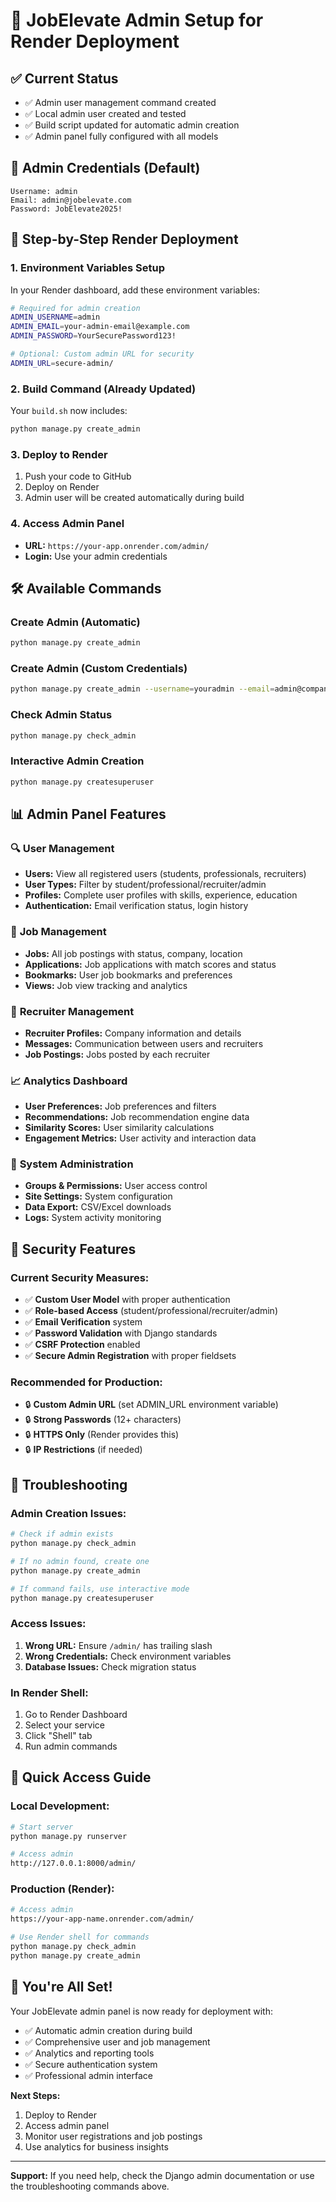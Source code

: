 # 🚀 JobElevate Admin Setup for Render Deployment

## ✅ **Current Status**
- ✅ Admin user management command created
- ✅ Local admin user created and tested
- ✅ Build script updated for automatic admin creation
- ✅ Admin panel fully configured with all models

## 🎯 **Admin Credentials (Default)**
```
Username: admin
Email: admin@jobelevate.com
Password: JobElevate2025!
```

## 🔧 **Step-by-Step Render Deployment**

### 1. Environment Variables Setup
In your Render dashboard, add these environment variables:

```bash
# Required for admin creation
ADMIN_USERNAME=admin
ADMIN_EMAIL=your-admin-email@example.com
ADMIN_PASSWORD=YourSecurePassword123!

# Optional: Custom admin URL for security
ADMIN_URL=secure-admin/
```

### 2. Build Command (Already Updated)
Your `build.sh` now includes:
```bash
python manage.py create_admin
```

### 3. Deploy to Render
1. Push your code to GitHub
2. Deploy on Render
3. Admin user will be created automatically during build

### 4. Access Admin Panel
- **URL:** `https://your-app.onrender.com/admin/`
- **Login:** Use your admin credentials

## 🛠️ **Available Commands**

### Create Admin (Automatic)
```bash
python manage.py create_admin
```

### Create Admin (Custom Credentials)
```bash
python manage.py create_admin --username=youradmin --email=admin@company.com --password=YourPassword
```

### Check Admin Status
```bash
python manage.py check_admin
```

### Interactive Admin Creation
```bash
python manage.py createsuperuser
```

## 📊 **Admin Panel Features**

### 🔍 **User Management**
- **Users:** View all registered users (students, professionals, recruiters)
- **User Types:** Filter by student/professional/recruiter/admin
- **Profiles:** Complete user profiles with skills, experience, education
- **Authentication:** Email verification status, login history

### 💼 **Job Management**
- **Jobs:** All job postings with status, company, location
- **Applications:** Job applications with match scores and status
- **Bookmarks:** User job bookmarks and preferences
- **Views:** Job view tracking and analytics

### 🏢 **Recruiter Management**
- **Recruiter Profiles:** Company information and details
- **Messages:** Communication between users and recruiters
- **Job Postings:** Jobs posted by each recruiter

### 📈 **Analytics Dashboard**
- **User Preferences:** Job preferences and filters
- **Recommendations:** Job recommendation engine data
- **Similarity Scores:** User similarity calculations
- **Engagement Metrics:** User activity and interaction data

### 🔧 **System Administration**
- **Groups & Permissions:** User access control
- **Site Settings:** System configuration
- **Data Export:** CSV/Excel downloads
- **Logs:** System activity monitoring

## 🔐 **Security Features**

### Current Security Measures:
- ✅ **Custom User Model** with proper authentication
- ✅ **Role-based Access** (student/professional/recruiter/admin)
- ✅ **Email Verification** system
- ✅ **Password Validation** with Django standards
- ✅ **CSRF Protection** enabled
- ✅ **Secure Admin Registration** with proper fieldsets

### Recommended for Production:
- 🔒 **Custom Admin URL** (set ADMIN_URL environment variable)
- 🔒 **Strong Passwords** (12+ characters)
- 🔒 **HTTPS Only** (Render provides this)
- 🔒 **IP Restrictions** (if needed)

## 🚨 **Troubleshooting**

### Admin Creation Issues:
```bash
# Check if admin exists
python manage.py check_admin

# If no admin found, create one
python manage.py create_admin

# If command fails, use interactive mode
python manage.py createsuperuser
```

### Access Issues:
1. **Wrong URL:** Ensure `/admin/` has trailing slash
2. **Wrong Credentials:** Check environment variables
3. **Database Issues:** Check migration status

### In Render Shell:
1. Go to Render Dashboard
2. Select your service
3. Click "Shell" tab
4. Run admin commands

## 📱 **Quick Access Guide**

### Local Development:
```bash
# Start server
python manage.py runserver

# Access admin
http://127.0.0.1:8000/admin/
```

### Production (Render):
```bash
# Access admin
https://your-app-name.onrender.com/admin/

# Use Render shell for commands
python manage.py check_admin
python manage.py create_admin
```

## 🎉 **You're All Set!**

Your JobElevate admin panel is now ready for deployment with:
- ✅ Automatic admin creation during build
- ✅ Comprehensive user and job management
- ✅ Analytics and reporting tools
- ✅ Secure authentication system
- ✅ Professional admin interface

**Next Steps:**
1. Deploy to Render
2. Access admin panel
3. Monitor user registrations and job postings
4. Use analytics for business insights

---

**Support:** If you need help, check the Django admin documentation or use the troubleshooting commands above.
